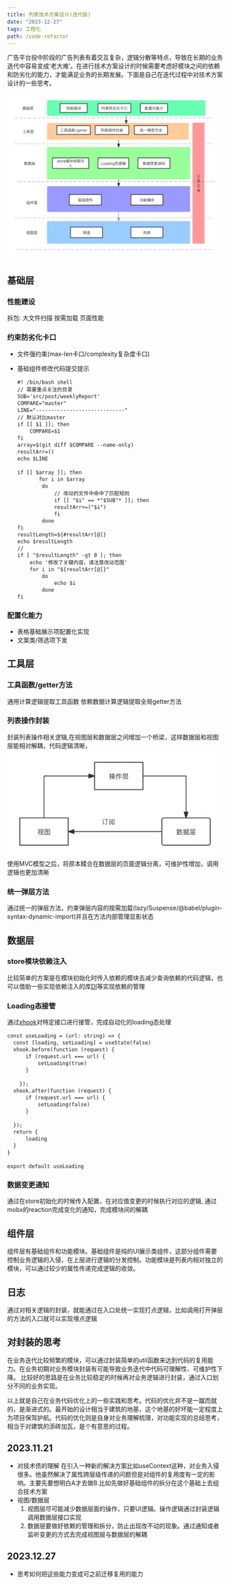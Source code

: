 ```yaml
---
title: 列表技术方案设计(迭代版)
date: "2023-12-27"
tags: 工程化
path: /code-refactor
---
```


广告平台投中阶段的广告列表有着交互复杂，逻辑分散等特点，导致在长期的业务迭代中容易变成‘老大难’。在进行技术方案设计的时候需要考虑好模块之间的依赖和防劣化的能力，才能满足业务的长期发展。下面是自己在迭代过程中对技术方案设计的一些思考。

![plan](./thoughtStatic/plan.jpg)

## 基础层

### 性能建设
拆包: 大文件扫描
按需加载
页面性能

### 约束防劣化卡口
* 文件强约束(max-len卡口/complexity复杂度卡口)
* 基础组件修改代码提交提示


      #! /bin/bash shell
      // 需要重点关注的目录
      SUB='src/post/weeklyReport'
      COMPARE="master"
      LINE="-----------------------------"
      // 默认对比master
      if [[ $1 ]]; then
          COMPARE=$1
      fi
      array=$(git diff $COMPARE --name-only)
      resultArr=()
      echo $LINE

      if [[ $array ]]; then
             for i in $array
              do
                  // 改动的文件中命中了匹配规则
                  if [[ "$i" == *"$SUB"* ]]; then
                  resultArr+=("$i")
                  fi
              done 
      fi
      resultLength=${#resultArr[@]} 
      echo $resultLength
      // 
      if [ "$resultLength" -gt 0 ]; then 
          echo '修改了关键内容，请注意改动范围'
          for i in "${resultArr[@]}"
              do
                  echo $i
              done
      fi

### 配置化能力
* 表格基础展示项配置化实现
* 文案类/筛选项下发


## 工具层

### 工具函数/getter方法
通用计算逻辑提取工具函数 
依赖数据计算逻辑提取全局getter方法

### 列表操作封装
封装列表操作相关逻辑,在视图层和数据层之间增加一个桥梁，这样数据层和视图层能相对解耦，代码逻辑清晰，
![mvc](./thoughtStatic/mvc.jpg)
使用MVC模型之后，将原本糅合在数据层的页面逻辑分离，可维护性增加，调用逻辑也更加清晰


### 统一弹层方法
通过统一的弹层方法，约束弹层内容的按需加载(lazy/Suspense/@babel/plugin-syntax-dynamic-import)并且在方法内部管理显影状态

## 数据层

### store模块依赖注入
比较简单的方案是在模块初始化时传入依赖的模块去减少查询依赖的代码逻辑，也可以借助一些实现依赖注入的库[DI](https://github.com/wessberg/DI)等实现依赖的管理

### Loading态接管
通过[xhook](https://github.com/jpillora/xhook)对特定接口进行接管，完成自动化的loading态处理


    const useLoading = (url: string) => {
      const [loading, setLoading] = useState(false)
      xhook.before(function (request) {
          if (request.url === url) {
              setLoading(true)
          }

        });
      xhook.after(function (request) {
          if (request.url === url) {
              setLoading(false)
          }

      });
      return {
          loading
      }
    }

    export default useLoading


### 数据变更通知
通过在store初始化的时候传入配置，在对应值变更的时候执行对应的逻辑, 通过mobx的reaction完成变化的通知，完成模块间的解耦

## 组件层
组件层有基础组件和功能模块。基础组件是纯的UI展示类组件，这部分组件需要控制业务逻辑的入侵，在上层进行逻辑的分发控制。功能模块是列表内相对独立的模块，可以通过较少的属性传递完成逻辑的收敛。

## 日志
通过对相关逻辑的封装，就能通过在入口处统一实现打点逻辑，比如调用打开弹层的方法的入口就可以实现埋点逻辑


## 对封装的思考  
在业务迭代比较频繁的模块，可以通过封装简单的util函数来达到代码的复用能力。在业务初期对业务模块封装有可能导致业务迭代中代码可理解性、可维护性下降。 比较好的思路是在业务比较稳定的时候再对业务逻辑进行封装，通过入口划分不同的业务实现。 

以上就是自己在业务代码优化上的一些实践和思考。代码的优化并不是一蹴而就的，是渐进式的。最开始的设计相当于建筑的地基，这个地基的好坏能一定程度上为项目保驾护航。代码的优化则是自身对业务理解梳理，对功能实现的总结思考，相当于对建筑的添砖加瓦，是个有意思的过程。

## 2023.11.21 

* 对技术债的理解
  在引入一种新的解决方案比如useContext这种，对业务入侵很多。他虽然解决了属性跨层级传递的问题但是对组件的复用度有一定的影响。主要先要想明白A才去做B.比如先做好基础组件的拆分在这个基础上去组合技术方案
* 视图/数据层
  1. 视图层尽可能减少数据层面的操作，只要UI逻辑。操作逻辑通过封装逻辑调用数据层接口实现
  2. 数据层要做好依赖的管理和拆分，防止出现改不动的现象。通过通知或者监听变更的方式去完成视图层与数据层的解耦

## 2023.12.27
* 思考如何把这些能力变成可之前迁移复用的能力




